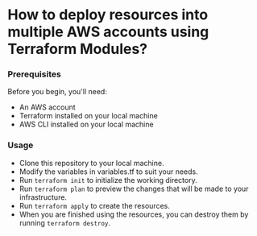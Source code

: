 # How to deploy resources into multiple AWS accounts using Terraform Modules?


### Prerequisites

Before you begin, you'll need:

* An AWS account
* Terraform installed on your local machine
* AWS CLI installed on your local machine

### Usage

* Clone this repository to your local machine.
* Modify the variables in variables.tf to suit your needs.
* Run `terraform init` to initialize the working directory.
* Run `terraform plan` to preview the changes that will be made to your infrastructure.
* Run `terraform apply` to create the resources.
* When you are finished using the resources, you can destroy them by running `terraform destroy`.
